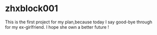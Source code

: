 # zhxblock001
This is the first project for my plan,because today I say good-bye through for my ex-girlfriend. I hope she own a  better future !
